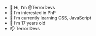 - 👋 Hi, I’m @TerrorDevs
- 👀 I’m interested in PhP
- 🌱 I’m currently learning CSS, JavaScript
- 💞️ I’m 17 years old
- 📫 Terror Devs

<!---
https://dsc.gg/terrordevs
--->
